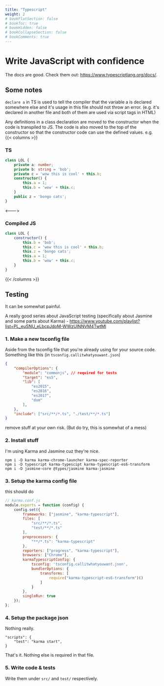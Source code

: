```yaml
---
title: "Typescript"
weight: 2
# bookFlatSection: false
# bookToc: true
# bookHidden: false
# bookCollapseSection: false
# bookComments: true
---
```

# Write JavaScript with confidence
The docs are good. Check them out: https://www.typescriptlang.org/docs/.

## Some notes
`declare a` in TS is used to tell the compiler that the variable a is declared somewhere else and it's
usage in this file should not throw an error.
(e.g. it's declared in another file and both of them are used via script tags in HTML)

Any definitions in a class declaration are moved to the constructor when the code is transpiled to JS.
The code is also moved to the top of the constructor so that the constructor code can use the defined values.
e.g.
{{< columns >}}
### TS
```ts
class LOL {
    private a: number;
    private b: string = 'bob';
    private c = 'wow this is cool' + this.b;
    constructor() {
        this.a = 1;
        this.b = 'wow' + this.c;
    }
    public z = 'bongo cats';
}
```
<--->
### Compiled JS
```js
class LOL {
    constructor() {
        this.b = 'bob';
        this.c = 'wow this is cool' + this.b;
        this.z = 'bongo cats';
        this.a = 1;
        this.b = 'wow' + this.c;
    }
}
```
{{< /columns >}}

## Testing
It can be somewhat painful.

A really good series about JavaScript testing (specifically about Jasmine and some parts about Karma) - <https://www.youtube.com/playlist?list=PL_euSNU_eLbcpJdoM-WWzUlNNVM4TwtMl>

### 1. Make a new tsconfig file
Aside from the tsconfig file that you're already using for your source code.
Something like this (in `tsconfig.callitwhatyouwant.json`)
```json
{
    "compilerOptions": {
        "module": "commonjs", // required for tests
        "target": "es5",
        "lib": [
            "es2015",
            "es2016",
            "es2017",
            "dom"
        ],
    },
    "include": ["src/**/*.ts", "./test/**/*.ts"]
}
```
remove stuff at your own risk. (But do try, this is somewhat of a mess)

### 2. Install stuff
I'm using Karma and Jasmine cuz they're nice.
```
npm i -D karma karma-chrome-launcher karma-spec-reporter
npm i -D typescript karma-typescipt karma-typescript-es6-transform
npm i -D jasmine-core @types/jasmine karma-jasmine
```

### 3. Setup the karma config file
this should do
```js
// karma.conf.js
module.exports = function (config) {
    config.set({
        frameworks: ["jasmine", "karma-typescript"],
        files: [
            "src/**/*.ts",
            "test/**/*.ts"
        ],
        preprocessors: {
            "**/*.ts": "karma-typescript"
        },
        reporters: ["progress", "karma-typescript"],
        browsers: ["Chrome"],
        karmaTypescriptConfig: {
            tsconfig: 'tsconfig.callitwhatyouwant.json',
            bundlerOptions: {
                transforms: [
                    require("karma-typescript-es6-transform")()
                ]
            }
        },
        singleRun: true
    });
};
```

### 4. Setup the package json
Nothing really.
```
"scripts": {
    "test": "karma start",
}
```
That's it. Nothing else is required in that file.

### 5. Write code & tests
Write them under `src/` and `test/` respectively.